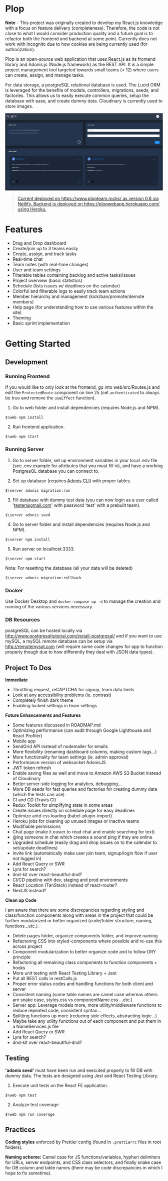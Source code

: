 # Plop

**Note** - This project was originally created to develop my React.js knowledge with a focus on feature delivery (completeness). Therefore, the code is not close to what I would consider production quality and a future goal is to refactor both the frontend and backend at some point. Currently does not work with incognito due to how cookies are being currently used (for authorization).

Plop is an open-source web application that uses React.js as its frontend library and Adonis.js (Node.js framework) as the REST API. It is a simple project management tool targeted towards small teams (< 12) where users can create, assign, and manage tasks.

For data storage, a postgreSQL relational database is used. The Lucid ORM is leveraged for the benefits of models, controllers, migrations, seeds, and factories. This allows us to easily execute common queries, setup the database with ease, and create dummy data. Cloudinary is currently used to store images.

![Plop Dark Mode Preview](https://github.com/GV79/Plop/blob/master/readme-plop.png)

> [Current deployed on https://www.plopteam.rocks/ as version 0.8 via Netlify. Backend is deployed on https://plopwebapp.herokuapp.com/ using Heroku.](https://www.plopteam.rocks/)

# Features

- Drag and Drop dashboard
- Create/join up to 3 teams easily
- Create, assign, and track tasks
- Real-time chat
- Team notes (with real-time changes)
- User and team settings
- Filterable tables containing backlog and active tasks/issues
- Project overview (basic statistics)
- Schedule (lists issues w/ deadlines on the calendar)
- Colorful and filterable logs to easily track team actions
- Member hierarchy and management (kick/ban/promote/demote members)
- Help page (for understanding how to use various features within the site)
- Theming
- Basic sprint implementation

# Getting Started

## Development

### Running Frontend

If you would like to only look at the frontend, go into web/src/Routes.js and edit the `ProtectedRoute` component on line 25
(set `authenticated` to always be true and remove the `useEffect` function).

1. Go to web folder and install dependencies (requires Node.js and NPM).

```
$\web npm install
```

2. Run frontend application.

```
$\web npm start
```

### Running Server

1. Go to server folder, set up environment variables in your local .env file (see .env.example for attributes that you must fill in), and have a working PostgresQL database you can connect to.

2. Set up database (requires [Adonis CLI](https://adonisjs.com/docs/4.1/installation)) with proper tables.

```
$\server adonis migration:run
```

3. Fill database with dummy test data (you can now login as a user called 'tester@gmail.com' with password 'test' with a prebuilt team).

```
$\server adonis seed
```

4. Go to server folder and install dependencies (requires Node.js and NPM).

```
$\server npm install
```

5. Run server on localhost:3333.

```
$\server npm start
```

Note: For resetting the database (all your data will be deleted)

```
$\server adonis migration:rollback
```

### Docker

Use Docker Desktop and `docker-compose up -d` to manage the creation and running of the various services necessary.

### DB Resources

postgreSQL can be hosted locally via http://www.postgresqltutorial.com/install-postgresql/ and if you want to use mySQL, a mySQL remote database can be setup via http://remotemysql.com (will require some code changes for app to function properly though due to how differently they deal with JSON data types).

## Project To Dos

**Immediate**

- Throttling request, reCAPTCHA for signup, team data limits
- Look at any accessibility problems (ie. contrast)
- Completely finish dark theme
- Enabling locked settings in team settings

**Future Enhancements and Features**

- Some features discussed in ROADMAP.md
- Optimizing performance (can audit through Google Lighthouse and React Profiler)
- Mobile app
- SendGrid API instead of nodemailer for emails
- More flexibility (renaming dashboard columns, making custom tags...)
- More functionality for team settings (ie. admin approval)
- Performance version of websocket AdonisJS
- JWT token refresh
- Enable saving files as well and move to Amazon AWS S3 Bucket instead of Cloudinary
- Better server-side logging for analytics, debugging...
- More DB seeds for fast queries and factories for creating dummy data (which the tests can use)
- CI and CD (Travis CI)
- Redux Toolkit for simplifying state in some areas
- Create issues directly on schedule page for easy deadlines
- Optimize antd css loading (babel-plugin-import)
- Heroku jobs for cleaning up unused images or inactive teams
- Modifiable permissions
- Chat page (make it easier to read chat and enable searching for text)
- @ing someone in chat which creates a sound ping if they are online
- Upgraded schedule (easily drag and drop issues on to the calendar to set/update deadlines)
- Invite link (automatically make user join team, signup/login flow if user not logged in)
- Add React Query or SWR
- Lyra for search?
- dnd-kit over react-beautiful-dnd?
- CI/CD pipeline with dev, staging and prod environments
- React Location (TanStack) instead of react-router?
- NextJS instead?

**Clean up Code**

I am aware that there are some discrepancies regarding styling and class/function components along with areas in the project that could be further modularized or better organized (code/folder structure, naming, functions...etc.).

- Delete pages folder, organize components folder, and improve naming
- Refactoring CSS into styled-components where possible and re-use this across project
- Component modularization to better organize code and to follow DRY principle
- Refactoring all remaining class components to function components + hooks
- More unit testing with React Testing Library + Jest
- Put all REST calls in restCalls.js
- Proper error status codes and handling functions for both client and server
- Consistent naming (some table names are camel case whereas others are snake case, styles.css vs componentName.css ...etc.)
- Server app: Leverage models more, more utility/middleware functions to reduce repeated code, consistent syntax...
- Splitting functions up more (reducing side effects, abstracting logic...)
- Maybe take any utility functions out of each component and put them in a NameServices.js file
- Add React Query or SWR
- Lyra for search?
- dnd-kit over react-beautiful-dnd?

## Testing

**'adonis seed'** must have been run and executed properly to fill DB with dummy data. The tests are designed using Jest and React Testing Library.

1. Execute unit tests on the React FE application.

```
$\web npm test
```

2. Analyze test coverage

```
$\web npm run coverage
```

## Practices

**Coding styles** enforced by Prettier config (found in `.prettierrc` files in root folders).

**Naming scheme:** Camel case for JS functions/variables, hyphen delimiters for URLs, server endpoints, and CSS class selectors, and finally snake case for DB column and table names (there may be code discrepancies in which I hope to fix sometime).
